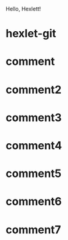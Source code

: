 Hello, Hexlett!
# hexlet-git
# comment
# comment2
# comment3
# comment4
# comment5
# comment6
# comment7
